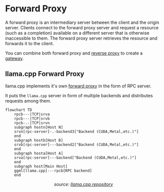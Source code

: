 # Forward Proxy

A forward proxy is an intermediary server between the client and the origin server. Clients connect to the forward proxy server and request a resource (such as a completion) available on a different server that is otherwise inaccessible to them. The forward proxy server retrieves the resource and forwards it to the client.

You can combine both forward proxy and [reverse proxy](/general-concepts/load-balancing/reverse-proxy) to create a [gateway](/general-concepts/load-balancing/gateway).

## llama.cpp Forward Proxy

llama.cpp implements it's own [forward proxy](https://github.com/ggerganov/llama.cpp/tree/148ec970b62c3c5ae0a8bfdaad2fc237aaae350d/examples/rpc) in the form of RPC server. 

It puts the `llama.cpp` server in form of multiple backends and distributes requests among them.

```mermaid
flowchart TD
    rpcb---|TCP|srva
    rpcb---|TCP|srvb
    rpcb-.-|TCP|srvn
    subgraph hostn[Host N]
    srvn[rpc-server]-.-backend3["Backend (CUDA,Metal,etc.)"]
    end
    subgraph hostb[Host B]
    srvb[rpc-server]---backend2["Backend (CUDA,Metal,etc.)"]
    end
    subgraph hosta[Host A]
    srva[rpc-server]---backend["Backend (CUDA,Metal,etc.)"]
    end
    subgraph host[Main Host]
    ggml[llama.cpp]---rpcb[RPC backend]
    end
```

<center><em>
source: <a 
    href="https://github.com/ggerganov/llama.cpp/tree/148ec970b62c3c5ae0a8bfdaad2fc237aaae350d/examples/rpc"
>llama.cpp repository</a>
</center>
